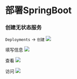 # 部署SpringBoot

### 创建无状态服务

`Deployments` -> `创建`
![](images/deploy-springboot-01.png)

填写信息
![](images/deploy-springboot-02.png)

查看
![](images/deploy-springboot-03.png)

访问
![](images/deploy-springboot-04.png)
